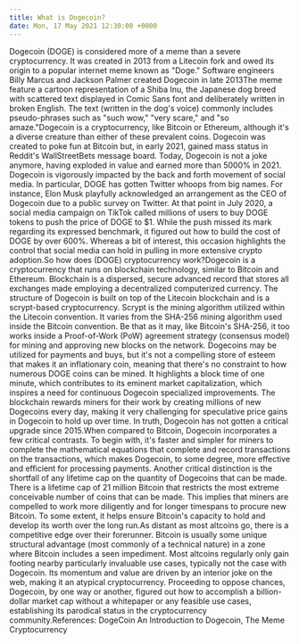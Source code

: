 ```yaml
---
title: What is Dogecoin?
date: Mon, 17 May 2021 12:30:00 +0000
---
```

Dogecoin (DOGE) is considered more of a meme than a severe cryptocurrency. It was created in 2013 from a Litecoin fork and owed its origin to a popular internet meme known as "Doge." Software engineers Billy Marcus and Jackson Palmer created Dogecoin in late 2013The meme feature a cartoon representation of a Shiba Inu, the Japanese dog breed with scattered text displayed in Comic Sans font and deliberately written in broken English. The text (written in the dog's voice) commonly includes pseudo-phrases such as "such wow," "very scare," and "so amaze."Dogecoin is a cryptocurrency, like Bitcoin or Ethereum, although it's a diverse creature than either of these prevalent coins. Dogecoin was created to poke fun at Bitcoin but, in early 2021, gained mass status in Reddit's WallStreetBets message board. Today, Dogecoin is not a joke anymore, having exploded in value and earned more than 5000% in 2021. Dogecoin is vigorously impacted by the back and forth movement of social media. In particular, DOGE has gotten Twitter whoops from big names. For instance, Elon Musk playfully acknowledged an arrangement as the CEO of Dogecoin due to a public survey on Twitter. At that point in July 2020, a social media campaign on TikTok called millions of users to buy DOGE tokens to push the price of DOGE to $1. While the push missed its mark regarding its expressed benchmark, it figured out how to build the cost of DOGE by over 600%. Whereas a bit of interest, this occasion highlights the control that social media can hold in pulling in more extensive crypto adoption.So how does (DOGE) cryptocurrency work?Dogecoin is a cryptocurrency that runs on blockchain technology, similar to Bitcoin and Ethereum. Blockchain is a dispersed, secure advanced record that stores all exchanges made employing a decentralized computerized currency. The structure of Dogecoin is built on top of the Litecoin blockchain and is a scrypt-based cryptocurrency. Scrypt is the mining algorithm utilized within the Litecoin convention. It varies from the SHA-256 mining algorithm used inside the Bitcoin convention. Be that as it may, like Bitcoin's SHA-256, it too works inside a Proof-of-Work (PoW) agreement strategy (consensus model) for mining and approving new blocks on the network. Dogecoins may be utilized for payments and buys, but it's not a compelling store of esteem that makes it an inflationary coin, meaning that there's no constraint to how numerous DOGE coins can be mined. It highlights a block time of one minute, which contributes to its eminent market capitalization, which inspires a need for continuous Dogecoin specialized improvements. The blockchain rewards miners for their work by creating millions of new Dogecoins every day, making it very challenging for speculative price gains in Dogecoin to hold up over time. In truth, Dogecoin has not gotten a critical upgrade since 2015.When compared to Bitcoin, Dogecoin incorporates a few critical contrasts. To begin with, it's faster and simpler for miners to complete the mathematical equations that complete and record transactions on the transactions, which makes Dogecoin, to some degree, more effective and efficient for processing payments. Another critical distinction is the shortfall of any lifetime cap on the quantity of Dogecoins that can be made. There is a lifetime cap of 21 million Bitcoin that restricts the most extreme conceivable number of coins that can be made. This implies that miners are compelled to work more diligently and for longer timespans to procure new Bitcoin. To some extent, it helps ensure Bitcoin's capacity to hold and develop its worth over the long run.As distant as most altcoins go, there is a competitive edge over their forerunner. Bitcoin is usually some unique structural advantage (most commonly of a technical nature) in a zone where Bitcoin includes a seen impediment. Most altcoins regularly only gain footing nearby particularly invaluable use cases, typically not the case with Dogecoin. Its momentum and value are driven by an interior joke on the web, making it an atypical cryptocurrency. Proceeding to oppose chances, Dogecoin, by one way or another, figured out how to accomplish a billion-dollar market cap without a whitepaper or any feasible use cases, establishing its parodical status in the cryptocurrency community.References: DogeCoin An Introduction to Dogecoin, The Meme Cryptocurrency